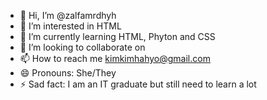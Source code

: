 - 👋 Hi, I’m @zalfamrdhyh
- 👀 I’m interested in HTML
- 🌱 I’m currently learning HTML, Phyton and CSS
- 💞️ I’m looking to collaborate on 
- 📫 How to reach me kimkimhahyo@gmail.com
- 😄 Pronouns: She/They
- ⚡ Sad fact: I am an IT graduate but still need to learn a lot

<!---
zalfamrdhyh/zalfamrdhyh is a ✨ special ✨ repository because its `README.md` (this file) appears on your GitHub profile.
You can click the Preview link to take a look at your changes.
--->
